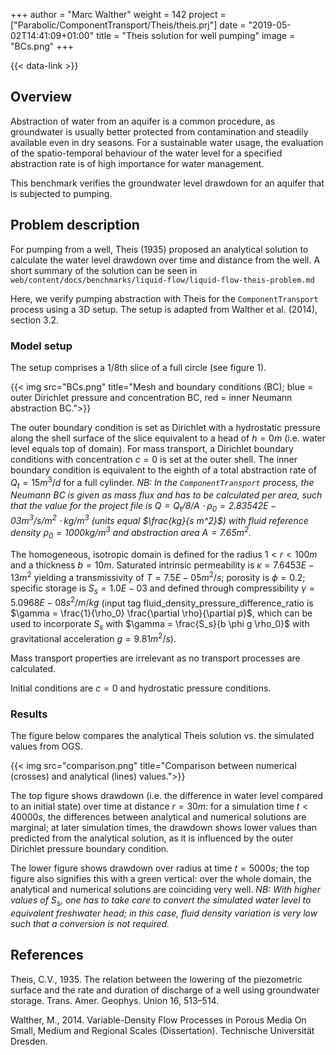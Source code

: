 +++
author = "Marc Walther"
weight = 142
project = ["Parabolic/ComponentTransport/Theis/theis.prj"]
date = "2019-05-02T14:41:09+01:00"
title = "Theis solution for well pumping"
image = "BCs.png"
+++

{{< data-link >}}

## Overview

Abstraction of water from an aquifer is a common procedure, as groundwater is usually better protected from contamination and steadily available even in dry seasons. For a sustainable water usage, the evaluation of the spatio-temporal behaviour of the water level for a specified abstraction rate is of high importance for water management.

This benchmark verifies the groundwater level drawdown for an aquifer that is subjected to pumping.

## Problem description

For pumping from a well, Theis (1935) proposed an analytical solution to calculate the water level drawdown over time and distance from the well. A short summary of the solution can be seen in
`web/content/docs/benchmarks/liquid-flow/liquid-flow-theis-problem.md`

Here, we verify pumping abstraction with Theis for the `ComponentTransport` process using a 3D setup. The setup is adapted from Walther et al. (2014), section 3.2.

### Model setup

The setup comprises a 1/8th slice of a full circle (see figure 1).

{{< img src="BCs.png" title="Mesh and boundary conditions (BC); blue = outer Dirichlet pressure and concentration BC, red = inner Neumann abstraction BC.">}}

The outer boundary condition is set as Dirichlet with a hydrostatic pressure along the shell surface of the slice equivalent to a head of $h = 0 m$ (i.e. water level equals top of domain). For mass transport, a Dirichlet boundary conditions with concentration $c = 0$ is set at the outer shell. The inner boundary condition is equivalent to the eighth of a total abstraction rate of $Q_t = 15 m^3/d$ for a full cylinder. *NB: In the `ComponentTransport` process, the Neumann BC is given as mass flux and has to be calculated per area, such that the value for the project file is $Q = Q_t / 8 / A \cdot \rho_0 = 2.83542E-03 m^3/s/m^2 \cdot kg/m^3$ (units equal $\frac{kg}{s m^2}$) with fluid reference density $\rho_0 = 1000 kg/m^3$ and abstraction area $A = 7.65 m^2$.*

The homogeneous, isotropic domain is defined for the radius $1 < r < 100 m$ and a thickness $b = 10 m$. Saturated intrinsic permeability is $\kappa = 7.6453E-13 m^2$ yielding a transmissivity of $T = 7.5E-05 m^2/s$; porosity is $\phi = 0.2$; specific storage is $S_s = 1.0E-03$ and defined through compressibility $\gamma = 5.0968E-08 s^2/m/kg$ (input tag fluid_density_pressure_difference_ratio is $\gamma = \frac{1}{\rho_0} \frac{\partial \rho}{\partial p}$, which can be used to incorporate $S_s$ with $\gamma = \frac{S_s}{b \phi g \rho_0}$ with gravitational acceleration $g = 9.81 m^2/s$).

Mass transport properties are irrelevant as no transport processes are calculated.

Initial conditions are $c = 0$ and hydrostatic pressure conditions.

### Results

The figure below compares the analytical Theis solution vs. the simulated values from OGS.

{{< img src="comparison.png" title="Comparison between numerical (crosses) and analytical (lines) values.">}}

The top figure shows drawdown (i.e. the difference in water level compared to an initial state) over time at distance $r = 30 m$: for a simulation time $t < 40000 s$, the differences between analytical and numerical solutions are marginal; at later simulation times, the drawdown shows lower values than predicted from the analytical solution, as it is influenced by the outer Dirichlet pressure boundary condition.

The lower figure shows drawdown over radius at time $t = 5000 s$; the top figure also signifies this with a green vertical: over the whole domain, the analytical and numerical solutions are coinciding very well. *NB: With higher values of $S_s$, one has to take care to convert the simulated water level to equivalent freshwater head; in this case, fluid density variation is very low such that a conversion is not required.*

## References

<!-- vale off -->

Theis, C.V., 1935. The relation between the lowering of the piezometric surface and the rate and duration of discharge of a well using groundwater storage. Trans. Amer. Geophys. Union 16, 513–514.

Walther, M., 2014. Variable-Density Flow Processes in Porous Media On Small, Medium and Regional Scales (Dissertation). Technische Universität Dresden.
